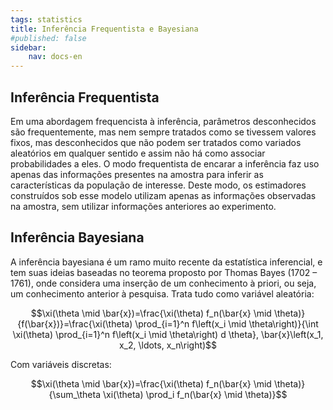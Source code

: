 ```yaml
---
tags: statistics
title: Inferência Frequentista e Bayesiana
#published: false
sidebar:
    nav: docs-en
---
```


## Inferência Frequentista

Em uma abordagem frequencista à inferência, parâmetros desconhecidos são frequentemente, mas nem sempre tratados como se tivessem valores fixos, mas desconhecidos que não podem ser tratados como variados aleatórios em qualquer sentido e assim não há como associar probabilidades a eles. O modo frequentista de encarar a inferência faz uso apenas das informações presentes na amostra para inferir as características da população de interesse. Deste modo, os estimadores construídos sob esse modelo utilizam apenas as informações observadas na amostra, sem utilizar informações anteriores ao experimento.

## Inferência Bayesiana

A inferência bayesiana é um ramo muito recente da estatística inferencial, e tem suas ideias baseadas no teorema proposto por Thomas Bayes (1702 – 1761), onde considera uma inserção de um conhecimento à priori, ou seja, um conhecimento anterior à pesquisa. Trata tudo como variável aleatória:

$$\xi(\theta \mid \bar{x})=\frac{\xi(\theta) f_n(\bar{x} \mid \theta)}{f(\bar{x})}=\frac{\xi(\theta) \prod_{i=1}^n f\left(x_i \mid \theta\right)}{\int \xi(\theta) \prod_{i=1}^n f\left(x_i \mid \theta\right) d \theta}, \bar{x}\left(x_1, x_2, \ldots, x_n\right)$$

Com variáveis discretas:

$$\xi(\theta \mid \bar{x})=\frac{\xi(\theta) f_n(\bar{x} \mid \theta)}{\sum_\theta \xi(\theta) \prod_i f_n(\bar{x} \mid \theta)}$$

